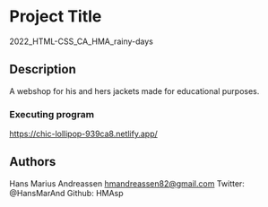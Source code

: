 # Project Title

2022_HTML-CSS_CA_HMA_rainy-days

## Description

A webshop for his and hers jackets made for educational purposes.

<!-- ## Getting Started

### Dependencies

* Describe any prerequisites, libraries, OS version, etc., needed before installing the program.
* ex. Windows 10

### Installing

* How/where to download your program
* Any modifications needed to be made to files/folders -->

### Executing program

https://chic-lollipop-939ca8.netlify.app/

## Authors

Hans Marius Andreassen
hmandreassen82@gmail.com
Twitter: @HansMarAnd
Github: HMAsp
